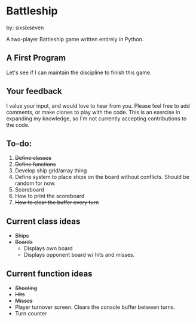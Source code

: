 #	Battleship
by: sixsixseven

A two-player Battleship game written entirely in Python.

##	A First Program
Let's see if I can maintain the discipline to finish this game.

##	Your feedback
I value your input, and would love to hear from you. Please feel free to add comments, or make clones to play with the code. This is an exercise in expanding my knowledge, so I'm not currently accepting contributions to the code.

##	To-do:
1.	~~Define classes~~
1.	~~Define functions~~
1.	Develop ship grid/array thing
1.	Define system to place ships on the board without conflicts. Should be random for now.
1.	Scoreboard
1.	How to print the scoreboard
1.	~~How to clear the buffer every turn~~

##	Current class ideas
*	~~Ships~~
*	~~Boards~~
	-	Displays own board
	-	Displays opponent board w/ hits and misses.

##	Current function ideas
*	~~Shooting~~
*	~~Hits~~
*	~~Misses~~
*	Player turnover screen. Clears the console buffer between turns.
*	Turn counter